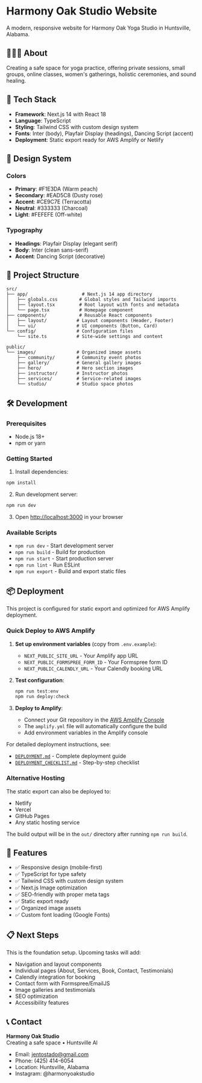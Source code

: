# Harmony Oak Studio Website

A modern, responsive website for Harmony Oak Yoga Studio in Huntsville, Alabama.

## 🧘🏽‍♀️ About

Creating a safe space for yoga practice, offering private sessions, small groups, online classes, women's gatherings, holistic ceremonies, and sound healing.

## 🚀 Tech Stack

- **Framework**: Next.js 14 with React 18
- **Language**: TypeScript
- **Styling**: Tailwind CSS with custom design system
- **Fonts**: Inter (body), Playfair Display (headings), Dancing Script (accent)
- **Deployment**: Static export ready for AWS Amplify or Netlify

## 🎨 Design System

### Colors
- **Primary**: #F1E3DA (Warm peach)
- **Secondary**: #EAD5C8 (Dusty rose)
- **Accent**: #CE9C7E (Terracotta)
- **Neutral**: #333333 (Charcoal)
- **Light**: #FEFEFE (Off-white)

### Typography
- **Headings**: Playfair Display (elegant serif)
- **Body**: Inter (clean sans-serif)
- **Accent**: Dancing Script (decorative)

## 📁 Project Structure

```
src/
├── app/                    # Next.js 14 app directory
│   ├── globals.css        # Global styles and Tailwind imports
│   ├── layout.tsx         # Root layout with fonts and metadata
│   └── page.tsx           # Homepage component
├── components/            # Reusable React components
│   ├── layout/           # Layout components (Header, Footer)
│   └── ui/               # UI components (Button, Card)
└── config/               # Configuration files
    └── site.ts           # Site-wide settings and content

public/
└── images/               # Organized image assets
    ├── community/        # Community event photos
    ├── gallery/          # General gallery images
    ├── hero/             # Hero section images
    ├── instructor/       # Instructor photos
    ├── services/         # Service-related images
    └── studio/           # Studio space photos
```

## 🛠️ Development

### Prerequisites
- Node.js 18+ 
- npm or yarn

### Getting Started

1. Install dependencies:
```bash
npm install
```

2. Run development server:
```bash
npm run dev
```

3. Open [http://localhost:3000](http://localhost:3000) in your browser

### Available Scripts

- `npm run dev` - Start development server
- `npm run build` - Build for production
- `npm run start` - Start production server
- `npm run lint` - Run ESLint
- `npm run export` - Build and export static files

## 📦 Deployment

This project is configured for static export and optimized for AWS Amplify deployment.

### Quick Deploy to AWS Amplify

1. **Set up environment variables** (copy from `.env.example`):
   - `NEXT_PUBLIC_SITE_URL` - Your Amplify app URL
   - `NEXT_PUBLIC_FORMSPREE_FORM_ID` - Your Formspree form ID
   - `NEXT_PUBLIC_CALENDLY_URL` - Your Calendly booking URL

2. **Test configuration**:
   ```bash
   npm run test:env
   npm run deploy:check
   ```

3. **Deploy to Amplify**:
   - Connect your Git repository in the [AWS Amplify Console](https://console.aws.amazon.com/amplify/)
   - The `amplify.yml` file will automatically configure the build
   - Add environment variables in the Amplify console

For detailed deployment instructions, see:
- [`DEPLOYMENT.md`](./DEPLOYMENT.md) - Complete deployment guide
- [`DEPLOYMENT_CHECKLIST.md`](./DEPLOYMENT_CHECKLIST.md) - Step-by-step checklist

### Alternative Hosting
The static export can also be deployed to:
- Netlify
- Vercel  
- GitHub Pages
- Any static hosting service

The build output will be in the `out/` directory after running `npm run build`.

## 🎯 Features

- ✅ Responsive design (mobile-first)
- ✅ TypeScript for type safety
- ✅ Tailwind CSS with custom design system
- ✅ Next.js Image optimization
- ✅ SEO-friendly with proper meta tags
- ✅ Static export ready
- ✅ Organized image assets
- ✅ Custom font loading (Google Fonts)

## 📋 Next Steps

This is the foundation setup. Upcoming tasks will add:
- Navigation and layout components
- Individual pages (About, Services, Book, Contact, Testimonials)
- Calendly integration for booking
- Contact form with Formspree/EmailJS
- Image galleries and testimonials
- SEO optimization
- Accessibility features

## 📞 Contact

**Harmony Oak Studio**  
Creating a safe space • Huntsville Al

- Email: jentostado@gmail.com
- Phone: (425) 414-6054
- Location: Huntsville, Alabama
- Instagram: @harmonyoakstudio